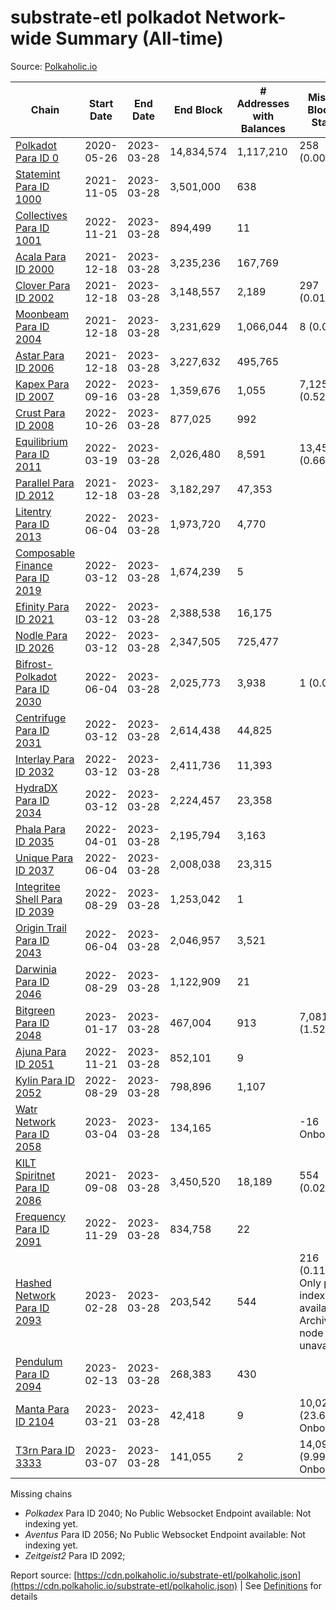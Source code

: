 # substrate-etl polkadot Network-wide Summary (All-time)

Source: [Polkaholic.io](https://polkaholic.io)


| Chain            | Start Date | End Date | End Block | # Addresses with Balances | Missing Blocks / Status |
| ---------------- | ---------- | ---------| --------- | ------------------------- | ----------------------- |
| [Polkadot Para ID 0](/polkadot/0-polkadot) | 2020-05-26 | 2023-03-28 | 14,834,574 |  1,117,210 | 258 (0.00%)  |
| [Statemint Para ID 1000](/polkadot/1000-statemint) | 2021-11-05 | 2023-03-28 | 3,501,000 |  638 |    |
| [Collectives Para ID 1001](/polkadot/1001-collectives) | 2022-11-21 | 2023-03-28 | 894,499 |  11 |    |
| [Acala Para ID 2000](/polkadot/2000-acala) | 2021-12-18 | 2023-03-28 | 3,235,236 |  167,769 |    |
| [Clover Para ID 2002](/polkadot/2002-clover) | 2021-12-18 | 2023-03-28 | 3,148,557 |  2,189 | 297 (0.01%)  |
| [Moonbeam Para ID 2004](/polkadot/2004-moonbeam) | 2021-12-18 | 2023-03-28 | 3,231,629 |  1,066,044 | 8 (0.00%)  |
| [Astar Para ID 2006](/polkadot/2006-astar) | 2021-12-18 | 2023-03-28 | 3,227,632 |  495,765 |    |
| [Kapex Para ID 2007](/polkadot/2007-kapex) | 2022-09-16 | 2023-03-28 | 1,359,676 |  1,055 | 7,125 (0.52%)  |
| [Crust Para ID 2008](/polkadot/2008-crust) | 2022-10-26 | 2023-03-28 | 877,025 |  992 |    |
| [Equilibrium Para ID 2011](/polkadot/2011-equilibrium) | 2022-03-19 | 2023-03-28 | 2,026,480 |  8,591 | 13,459 (0.66%)  |
| [Parallel Para ID 2012](/polkadot/2012-parallel) | 2021-12-18 | 2023-03-28 | 3,182,297 |  47,353 |    |
| [Litentry Para ID 2013](/polkadot/2013-litentry) | 2022-06-04 | 2023-03-28 | 1,973,720 |  4,770 |    |
| [Composable Finance Para ID 2019](/polkadot/2019-composable) | 2022-03-12 | 2023-03-28 | 1,674,239 |  5 |    |
| [Efinity Para ID 2021](/polkadot/2021-efinity) | 2022-03-12 | 2023-03-28 | 2,388,538 |  16,175 |    |
| [Nodle Para ID 2026](/polkadot/2026-nodle) | 2022-03-12 | 2023-03-28 | 2,347,505 |  725,477 |    |
| [Bifrost-Polkadot Para ID 2030](/polkadot/2030-bifrost-dot) | 2022-06-04 | 2023-03-28 | 2,025,773 |  3,938 | 1 (0.00%)  |
| [Centrifuge Para ID 2031](/polkadot/2031-centrifuge) | 2022-03-12 | 2023-03-28 | 2,614,438 |  44,825 |    |
| [Interlay Para ID 2032](/polkadot/2032-interlay) | 2022-03-12 | 2023-03-28 | 2,411,736 |  11,393 |    |
| [HydraDX Para ID 2034](/polkadot/2034-hydradx) | 2022-03-12 | 2023-03-28 | 2,224,457 |  23,358 |    |
| [Phala Para ID 2035](/polkadot/2035-phala) | 2022-04-01 | 2023-03-28 | 2,195,794 |  3,163 |    |
| [Unique Para ID 2037](/polkadot/2037-unique) | 2022-06-04 | 2023-03-28 | 2,008,038 |  23,315 |    |
| [Integritee Shell Para ID 2039](/polkadot/2039-integritee-shell) | 2022-08-29 | 2023-03-28 | 1,253,042 |  1 |    |
| [Origin Trail Para ID 2043](/polkadot/2043-origintrail) | 2022-06-04 | 2023-03-28 | 2,046,957 |  3,521 |    |
| [Darwinia Para ID 2046](/polkadot/2046-darwinia) | 2022-08-29 | 2023-03-28 | 1,122,909 |  21 |    |
| [Bitgreen Para ID 2048](/polkadot/2048-bitgreen) | 2023-01-17 | 2023-03-28 | 467,004 |  913 | 7,081 (1.52%)  |
| [Ajuna Para ID 2051](/polkadot/2051-ajuna) | 2022-11-21 | 2023-03-28 | 852,101 |  9 |    |
| [Kylin Para ID 2052](/polkadot/2052-kylin) | 2022-08-29 | 2023-03-28 | 798,896 |  1,107 |    |
| [Watr Network Para ID 2058](/polkadot/2058-watr) | 2023-03-04 | 2023-03-28 | 134,165 |   | -16  Onboarding |
| [KILT Spiritnet Para ID 2086](/polkadot/2086-kilt) | 2021-09-08 | 2023-03-28 | 3,450,520 |  18,189 | 554 (0.02%)  |
| [Frequency Para ID 2091](/polkadot/2091-frequency) | 2022-11-29 | 2023-03-28 | 834,758 |  22 |    |
| [Hashed Network Para ID 2093](/polkadot/2093-hashed) | 2023-02-28 | 2023-03-28 | 203,542 |  544 | 216 (0.11%) Only partial index available: Archive node unavailable |
| [Pendulum Para ID 2094](/polkadot/2094-pendulum) | 2023-02-13 | 2023-03-28 | 268,383 |  430 |    |
| [Manta Para ID 2104](/polkadot/2104-manta) | 2023-03-21 | 2023-03-28 | 42,418 |  9 | 10,024 (23.63%) Onboarding |
| [T3rn Para ID 3333](/polkadot/3333-t3rn) | 2023-03-07 | 2023-03-28 | 141,055 |  2 | 14,090 (9.99%) Onboarding |

Missing chains


* *Polkadex* Para ID 2040; No Public Websocket Endpoint available: Not indexing yet.
* *Aventus* Para ID 2056; No Public Websocket Endpoint available: Not indexing yet.
* *Zeitgeist2* Para ID 2092; 

Report source: [https://cdn.polkaholic.io/substrate-etl/polkaholic.json](https://cdn.polkaholic.io/substrate-etl/polkaholic.json) | See [Definitions](/DEFINITIONS.md) for details
